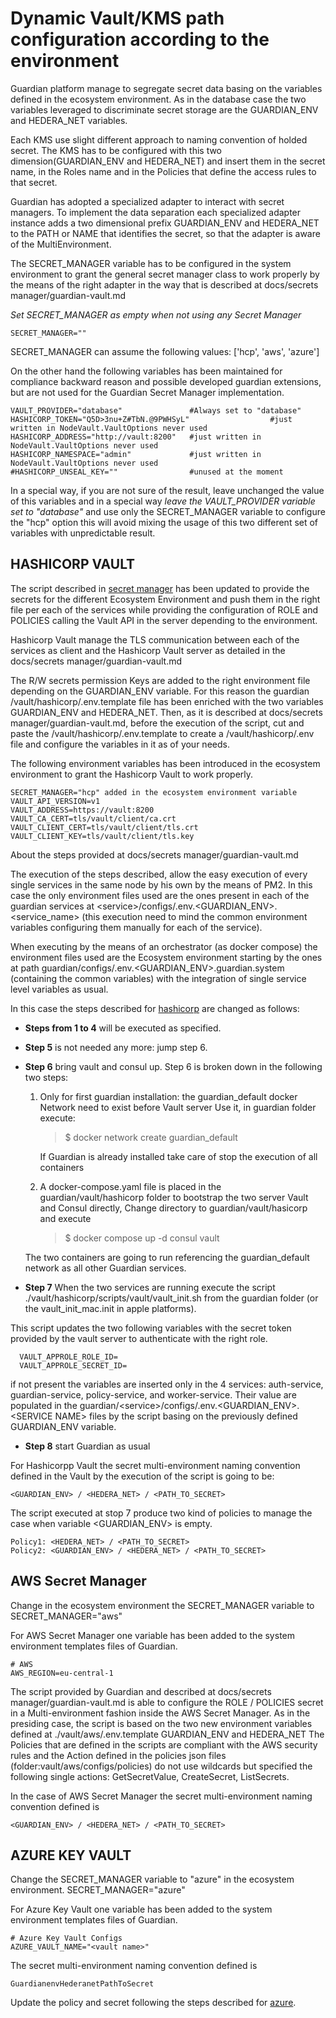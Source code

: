 # Dynamic Vault/KMS path configuration according to the environment

Guardian platform manage to segregate secret data basing on the variables defined in the ecosystem environment. As in the database case the two variables leveraged to discriminate secret storage are the GUARDIAN\_ENV and HEDERA\_NET variables.

Each KMS use slight different approach to naming convention of holded secret. The KMS has to be configured with this two dimension(GUARDIAN\_ENV and HEDERA\_NET) and insert them in the secret name, in the Roles name and in the Policies that define the access rules to that secret.

Guardian has adopted a specialized adapter to interact with secret managers. To implement the data separation each specialized adapter instance adds a two dimensional prefix GUARDIAN\_ENV and HEDERA\_NET to the PATH or NAME that identifies the secret, so that the adapter is aware of the MultiEnvironment.

The SECRET\_MANAGER variable has to be configured in the system environment to grant the general secret manager class to work properly by the means of the right adapter in the way that is described at docs/secrets manager/guardian-vault.md

_Set SECRET\_MANAGER as empty when not using any Secret Manager_

```
SECRET_MANAGER="" 
```

SECRET\_MANAGER can assume the following values: \['hcp', 'aws', 'azure']

On the other hand the following variables has been maintained for compliance backward reason and possible developed guardian extensions, but are not used for the Guardian Secret Manager implementation.

```
VAULT_PROVIDER="database"               #Always set to "database"
HASHICORP_TOKEN="Q5D>3nu+Z#TbN.@9PWHSyL"                  #just written in NodeVault.VaultOptions never used
HASHICORP_ADDRESS="http://vault:8200"   #just written in NodeVault.VaultOptions never used
HASHICORP_NAMESPACE="admin"             #just written in NodeVault.VaultOptions never used
#HASHICORP_UNSEAL_KEY=""                #unused at the moment
```

In a special way, if you are not sure of the result, leave unchanged the value of this variables and in a special way _leave the VAULT\_PROVIDER variable set to "database"_ and use only the SECRET\_MANAGER variable to configure the "hcp" option this will avoid mixing the usage of this two different set of variables with unpredictable result.

## HASHICORP VAULT

The script described in [secret manager](https://github.com/hashgraph/guardian/blob/main/docs/secrets%20manager/guardian-vault.md) has been updated to provide the secrets for the different Ecosystem Environment and push them in the right file per each of the services while providing the configuration of ROLE and POLICIES calling the Vault API in the server depending to the environment.

Hashicorp Vault manage the TLS communication between each of the services as client and the Hashicorp Vault server as detailed in the docs/secrets manager/guardian-vault.md

The R/W secrets permission Keys are added to the right environment file depending on the GUARDIAN\_ENV variable. For this reason the guardian /vault/hashicorp/.env.template file has been enriched with the two variables GUARDIAN\_ENV and HEDERA\_NET. Then, as it is described at docs/secrets manager/guardian-vault.md, before the execution of the script, cut and paste the /vault/hashicorp/.env.template to create a /vault/hashicorp/.env file and configure the variables in it as of your needs.

The following environment variables has been introduced in the ecosystem environment to grant the Hashicorp Vault to work properly.

```
SECRET_MANAGER="hcp" added in the ecosystem environment variable
VAULT_API_VERSION=v1
VAULT_ADDRESS=https://vault:8200
VAULT_CA_CERT=tls/vault/client/ca.crt
VAULT_CLIENT_CERT=tls/vault/client/tls.crt
VAULT_CLIENT_KEY=tls/vault/client/tls.key
```

About the steps provided at docs/secrets manager/guardian-vault.md

The execution of the steps described, allow the easy execution of every single services in the same node by his own by the means of PM2. In this case the only environment files used are the ones present in each of the guardian services at \<service>/configs/.env.\<GUARDIAN\_ENV>.\<service\_name> (this execution need to mind the common environment variables configuring them manually for each of the service).

When executing by the means of an orchestrator (as docker compose) the environment files used are the Ecosystem environment starting by the ones at path guardian/configs/.env.\<GUARDIAN\_ENV>.guardian.system (containing the common variables) with the integration of single service level variables as usual.

In this case the steps described for [hashicorp](https://github.com/hashgraph/guardian/blob/main/docs/secrets%20manager/guardian-vault.md#hashicorp-vault) are changed as follows:

* **Steps from 1 to 4** will be executed as specified.
* **Step 5** is not needed any more: jump step 6.
*   **Step 6** bring vault and consul up. Step 6 is broken down in the following two steps:

    1.  Only for first guardian installation: the guardian\_default docker Network need to exist before Vault server Use it, in guardian folder execute:

        > $ docker network create guardian\_default

        If Guardian is already installed take care of stop the execution of all containers
    2.  A docker-compose.yaml file is placed in the guardian/vault/hashicorp folder to bootstrap the two server Vault and Consul directly, Change directory to guardian/vault/hasicorp and execute

        > $ docker compose up -d consul vault

    The two containers are going to run referencing the guardian\_default network as all other Guardian services.
* **Step 7** When the two services are running execute the script ./vault/hashicorp/scripts/vault/vault\_init.sh from the guardian folder (or the vault\_init\_mac.init in apple platforms).

This script updates the two following variables with the secret token provided by the vault server to authenticate with the right role.

```
  VAULT_APPROLE_ROLE_ID= 
  VAULT_APPROLE_SECRET_ID=
```

if not present the variables are inserted only in the 4 services: auth-service, guardian-service, policy-service, and worker-service. Their value are populated in the guardian/\<service>/configs/.env.\<GUARDIAN\_ENV>.\<SERVICE NAME> files by the script basing on the previously defined GUARDIAN\_ENV variable.

* **Step 8** start Guardian as usual

For Hashicorpp Vault the secret multi-environment naming convention defined in the Vault by the execution of the script is going to be:

```
<GUARDIAN_ENV> / <HEDERA_NET> / <PATH_TO_SECRET>
```

The script executed at stop 7 produce two kind of policies to manage the case when variable \<GUARDIAN\_ENV> is empty.

```
Policy1: <HEDERA_NET> / <PATH_TO_SECRET>                                       
Policy2: <GUARDIAN_ENV> / <HEDERA_NET> / <PATH_TO_SECRET>
```

## AWS Secret Manager

Change in the ecosystem environment the SECRET\_MANAGER variable to SECRET\_MANAGER="aws"

For AWS Secret Manager one variable has been added to the system environment templates files of Guardian.

```
# AWS
AWS_REGION=eu-central-1
```

The script provided by Guardian and described at docs/secrets manager/guardian-vault.md is able to configure the ROLE / POLICIES secret in a Multi-environment fashion inside the AWS Secret Manager. As in the presiding case, the script is based on the two new environment variables defined at ./vault/aws/.env.template GUARDIAN\_ENV and HEDERA\_NET The Policies that are defined in the scripts are compliant with the AWS security rules and the Action defined in the policies json files (folder:vault/aws/configs/policies) do not use wildcards but specified the following single actions: GetSecretValue, CreateSecret, ListSecrets.

In the case of AWS Secret Manager the secret multi-environment naming convention defined is

```
<GUARDIAN_ENV> / <HEDERA_NET> / <PATH_TO_SECRET>
```

## AZURE KEY VAULT

Change the SECRET\_MANAGER variable to "azure" in the ecosystem environment. SECRET\_MANAGER="azure"

For Azure Key Vault one variable has been added to the system environment templates files of Guardian.

```
# Azure Key Vault Configs
AZURE_VAULT_NAME="<vault name>"
```

The secret multi-environment naming convention defined is

```
GuardianenvHederanetPathToSecret
```

Update the policy and secret following the steps described for [azure](https://github.com/hashgraph/guardian/blob/main/docs/secrets%20manager/guardian-vault.md#azure-key-vault).
